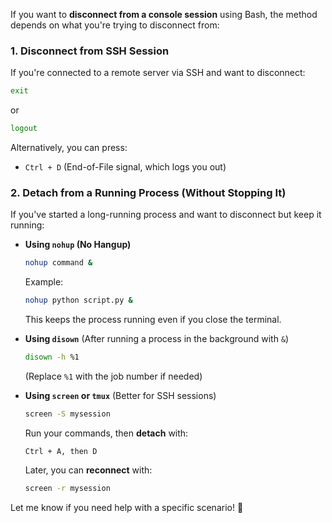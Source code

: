 If you want to **disconnect from a console session** using Bash, the method depends on what you're trying to disconnect from:

### **1. Disconnect from SSH Session**

If you're connected to a remote server via SSH and want to disconnect:

```bash
exit
```

or

```bash
logout
```

Alternatively, you can press:

- `Ctrl + D` (End-of-File signal, which logs you out)
    

### **2. Detach from a Running Process (Without Stopping It)**

If you've started a long-running process and want to disconnect but keep it running:

- **Using `nohup` (No Hangup)**
    
    ```bash
    nohup command &  
    ```
    
    Example:
    
    ```bash
    nohup python script.py &
    ```
    
    This keeps the process running even if you close the terminal.
    
- **Using `disown`** (After running a process in the background with `&`)
    
    ```bash
    disown -h %1
    ```
    
    (Replace `%1` with the job number if needed)
    
- **Using `screen` or `tmux`** (Better for SSH sessions)
    
    ```bash
    screen -S mysession
    ```
    
    Run your commands, then **detach** with:
    
    ```
    Ctrl + A, then D
    ```
    
    Later, you can **reconnect** with:
    
    ```bash
    screen -r mysession
    ```
    

Let me know if you need help with a specific scenario! 🚀